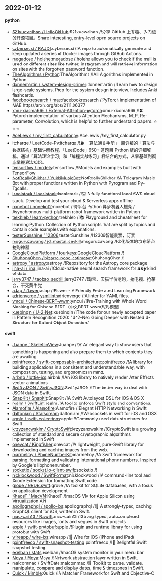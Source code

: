 ## 2022-01-12

#### python
* [521xueweihan / HelloGitHub](https://github.com/521xueweihan/HelloGitHub):521xueweihan /!分享 GitHub 上有趣、入门级的开源项目。Share interesting, entry-level open source projects on GitHub.
* [cybersecsi / RAUDI](https://github.com/cybersecsi/RAUDI):cybersecsi /!A repo to automatically generate and keep updated a series of Docker images through GitHub Actions.
* [megadose / holehe](https://github.com/megadose/holehe):megadose /!holehe allows you to check if the mail is used on different sites like twitter, instagram and will retrieve information on sites with the forgotten password function.
* [TheAlgorithms / Python](https://github.com/TheAlgorithms/Python):TheAlgorithms /!All Algorithms implemented in Python
* [donnemartin / system-design-primer](https://github.com/donnemartin/system-design-primer):donnemartin /!Learn how to design large-scale systems. Prep for the system design interview. Includes Anki flashcards.
* [facebookresearch / mae](https://github.com/facebookresearch/mae):facebookresearch /!PyTorch implementation of MAE https//arxiv.org/abs/2111.06377
* [xmu-xiaoma666 / External-Attention-pytorch](https://github.com/xmu-xiaoma666/External-Attention-pytorch):xmu-xiaoma666 /!🍀
Pytorch implementation of various Attention Mechanisms, MLP, Re-parameter, Convolution, which is helpful to further understand papers.
⭐
⭐
⭐
* [AceLewis / my_first_calculator.py](https://github.com/AceLewis/my_first_calculator.py):AceLewis /!my_first_calculator.py
* [itcharge / LeetCode-Py](https://github.com/itcharge/LeetCode-Py):itcharge /!⛽️
「算法通关手册」，超详细的「算法与数据结构」基础讲解教程，「LeetCode」650+ 道题目 Python 版的详细解析。通过「算法理论学习」和「编程实战练习」相结合的方式，从零基础到彻底掌握算法知识。
* [tensorflow / models](https://github.com/tensorflow/models):tensorflow /!Models and examples built with TensorFlow
* [NotReallyShikhar / YukkiMusicBot](https://github.com/NotReallyShikhar/YukkiMusicBot):NotReallyShikhar /!A Telegram Music Bot with proper functions written in Python with Pyrogram and Py-Tgcalls.
* [localstack / localstack](https://github.com/localstack/localstack):localstack /!💻
A fully functional local AWS cloud stack. Develop and test your cloud & Serverless apps offline!
* [nonebot / nonebot2](https://github.com/nonebot/nonebot2):nonebot /!跨平台 Python 异步机器人框架 / Asynchronous multi-platform robot framework written in Python
* [trekhleb / learn-python](https://github.com/trekhleb/learn-python):trekhleb /!📚
Playground and cheatsheet for learning Python. Collection of Python scripts that are split by topics and contain code examples with explanations.
* [testerSunshine / 12306](https://github.com/testerSunshine/12306):testerSunshine /!12306智能刷票，订票
* [muguruzawang / jd_maotai_seckill](https://github.com/muguruzawang/jd_maotai_seckill):muguruzawang /!优化版本的京东茅台抢购神器
* [GoogleCloudPlatform / fourkeys](https://github.com/GoogleCloudPlatform/fourkeys):GoogleCloudPlatform /!
* [ShuhongChen / bizarre-pose-estimator](https://github.com/ShuhongChen/bizarre-pose-estimator):ShuhongChen /!
* [astropy / astropy](https://github.com/astropy/astropy):astropy /!Repository for the Astropy core package
* [jina-ai / jina](https://github.com/jina-ai/jina):jina-ai /!Cloud-native neural search framework for 𝙖𝙣𝙮 kind of data
* [jerry3747 / taobao_seckill](https://github.com/jerry3747/taobao_seckill):jerry3747 /!淘宝、天猫半价抢购，抢电视、抢茅台，干死黄牛党
* [adap / flower](https://github.com/adap/flower):adap /!Flower - A Friendly Federated Learning Framework
* [adrienverge / yamllint](https://github.com/adrienverge/yamllint):adrienverge /!A linter for YAML files.
* [ymcui / Chinese-BERT-wwm](https://github.com/ymcui/Chinese-BERT-wwm):ymcui /!Pre-Training with Whole Word Masking for Chinese BERT（中文BERT-wwm系列模型）
* [xuebinqin / U-2-Net](https://github.com/xuebinqin/U-2-Net):xuebinqin /!The code for our newly accepted paper in Pattern Recognition 2020: "U^2-Net: Going Deeper with Nested U-Structure for Salient Object Detection."

#### swift
* [Juanpe / SkeletonView](https://github.com/Juanpe/SkeletonView):Juanpe /!☠️
An elegant way to show users that something is happening and also prepare them to which contents they are awaiting
* [pointfreeco / swift-composable-architecture](https://github.com/pointfreeco/swift-composable-architecture):pointfreeco /!A library for building applications in a consistent and understandable way, with composition, testing, and ergonomics in mind.
* [airbnb / lottie-ios](https://github.com/airbnb/lottie-ios):airbnb /!An iOS library to natively render After Effects vector animations
* [SwiftyJSON / SwiftyJSON](https://github.com/SwiftyJSON/SwiftyJSON):SwiftyJSON /!The better way to deal with JSON data in Swift.
* [SnapKit / SnapKit](https://github.com/SnapKit/SnapKit):SnapKit /!A Swift Autolayout DSL for iOS & OS X
* [realm / SwiftLint](https://github.com/realm/SwiftLint):realm /!A tool to enforce Swift style and conventions.
* [Alamofire / Alamofire](https://github.com/Alamofire/Alamofire):Alamofire /!Elegant HTTP Networking in Swift
* [daltoniam / Starscream](https://github.com/daltoniam/Starscream):daltoniam /!Websockets in swift for iOS and OSX
* [apple / swift-collections](https://github.com/apple/swift-collections):apple /!Commonly used data structures for Swift
* [krzyzanowskim / CryptoSwift](https://github.com/krzyzanowskim/CryptoSwift):krzyzanowskim /!CryptoSwift is a growing collection of standard and secure cryptographic algorithms implemented in Swift
* [onevcat / Kingfisher](https://github.com/onevcat/Kingfisher):onevcat /!A lightweight, pure-Swift library for downloading and caching images from the web.
* [marmelroy / PhoneNumberKit](https://github.com/marmelroy/PhoneNumberKit):marmelroy /!A Swift framework for parsing, formatting and validating international phone numbers. Inspired by Google's libphonenumber.
* [socketio / socket.io-client-swift](https://github.com/socketio/socket.io-client-swift):socketio /!
* [nicklockwood / SwiftFormat](https://github.com/nicklockwood/SwiftFormat):nicklockwood /!A command-line tool and Xcode Extension for formatting Swift code
* [groue / GRDB.swift](https://github.com/groue/GRDB.swift):groue /!A toolkit for SQLite databases, with a focus on application development
* [KhaosT / MacVM](https://github.com/KhaosT/MacVM):KhaosT /!macOS VM for Apple Silicon using Virtualization API
* [apollographql / apollo-ios](https://github.com/apollographql/apollo-ios):apollographql /!📱
A strongly-typed, caching GraphQL client for iOS, written in Swift.
* [mac-cain13 / R.swift](https://github.com/mac-cain13/R.swift):mac-cain13 /!Strong typed, autocompleted resources like images, fonts and segues in Swift projects
* [apple / swift-protobuf](https://github.com/apple/swift-protobuf):apple /!Plugin and runtime library for using protobuf with Swift
* [wireapp / wire-ios](https://github.com/wireapp/wire-ios):wireapp /!📱
Wire for iOS (iPhone and iPad)
* [pointfreeco / swift-snapshot-testing](https://github.com/pointfreeco/swift-snapshot-testing):pointfreeco /!📸
Delightful Swift snapshot testing.
* [exelban / stats](https://github.com/exelban/stats):exelban /!macOS system monitor in your menu bar
* [Moya / Moya](https://github.com/Moya/Moya):Moya /!Network abstraction layer written in Swift.
* [malcommac / SwiftDate](https://github.com/malcommac/SwiftDate):malcommac /!🐔
Toolkit to parse, validate, manipulate, compare and display dates, time & timezones in Swift.
* [Quick / Nimble](https://github.com/Quick/Nimble):Quick /!A Matcher Framework for Swift and Objective-C
